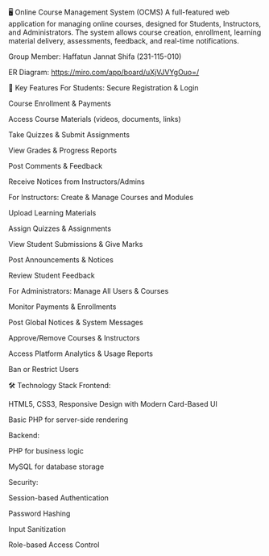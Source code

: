 🖥️ Online Course Management System (OCMS)
A full-featured web application for managing online courses, designed for Students, Instructors, and Administrators. The system allows course creation, enrollment, learning material delivery, assessments, feedback, and real-time notifications.

Group Member: Haffatun Jannat Shifa (231-115-010)

ER Diagram: https://miro.com/app/board/uXjVJVYgOuo=/


🌟 Key Features
For Students:
Secure Registration & Login

Course Enrollment & Payments

Access Course Materials (videos, documents, links)

Take Quizzes & Submit Assignments

View Grades & Progress Reports

Post Comments & Feedback

Receive Notices from Instructors/Admins

For Instructors:
Create & Manage Courses and Modules

Upload Learning Materials

Assign Quizzes & Assignments

View Student Submissions & Give Marks

Post Announcements & Notices

Review Student Feedback

For Administrators:
Manage All Users & Courses

Monitor Payments & Enrollments

Post Global Notices & System Messages

Approve/Remove Courses & Instructors

Access Platform Analytics & Usage Reports

Ban or Restrict Users

🛠️ Technology Stack
Frontend:

HTML5, CSS3, Responsive Design with Modern Card-Based UI

Basic PHP for server-side rendering

Backend:

PHP for business logic

MySQL for database storage

Security:

Session-based Authentication

Password Hashing

Input Sanitization

Role-based Access Control

